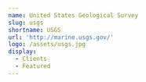 ```yaml
---
name: United States Geological Survey
slug: usgs
shortname: USGS
url: 'http://marine.usgs.gov/'
logo: /assets/usgs.jpg
display:
  - Clients
  - Featured
---
```

